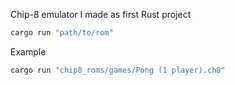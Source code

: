Chip-8 emulator I made as first Rust project
```bash
cargo run "path/to/rom"
```
Example
```bash
cargo run "chip8_roms/games/Pong (1 player).ch8"
```
